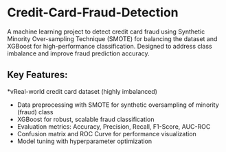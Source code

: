 # Credit-Card-Fraud-Detection
A machine learning project to detect credit card fraud using Synthetic Minority Over-sampling Technique (SMOTE) for balancing the dataset and XGBoost for high-performance classification. Designed to address class imbalance and improve fraud prediction accuracy.

## Key Features:
*vReal-world credit card dataset (highly imbalanced)
* Data preprocessing with SMOTE for synthetic oversampling of minority (fraud) class
* XGBoost for robust, scalable fraud classification
* Evaluation metrics: Accuracy, Precision, Recall, F1-Score, AUC-ROC
* Confusion matrix and ROC Curve for performance visualization
* Model tuning with hyperparameter optimization
